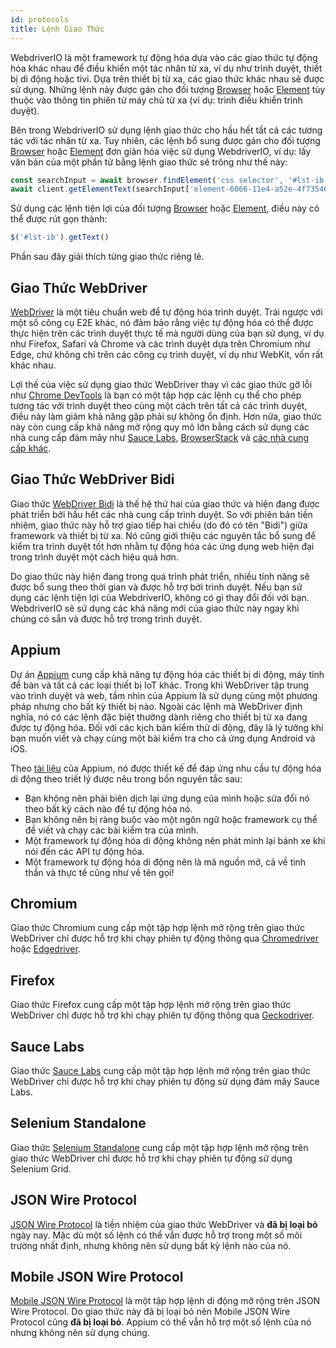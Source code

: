 ```yaml
---
id: protocols
title: Lệnh Giao Thức
---
```


WebdriverIO là một framework tự động hóa dựa vào các giao thức tự động hóa khác nhau để điều khiển một tác nhân từ xa, ví dụ như trình duyệt, thiết bị di động hoặc tivi. Dựa trên thiết bị từ xa, các giao thức khác nhau sẽ được sử dụng. Những lệnh này được gán cho đối tượng [Browser](/docs/api/browser) hoặc [Element](/docs/api/element) tùy thuộc vào thông tin phiên từ máy chủ từ xa (ví dụ: trình điều khiển trình duyệt).

Bên trong WebdriverIO sử dụng lệnh giao thức cho hầu hết tất cả các tương tác với tác nhân từ xa. Tuy nhiên, các lệnh bổ sung được gán cho đối tượng [Browser](/docs/api/browser) hoặc [Element](/docs/api/element) đơn giản hóa việc sử dụng WebdriverIO, ví dụ: lấy văn bản của một phần tử bằng lệnh giao thức sẽ trông như thế này:

```js
const searchInput = await browser.findElement('css selector', '#lst-ib')
await client.getElementText(searchInput['element-6066-11e4-a52e-4f735466cecf'])
```

Sử dụng các lệnh tiện lợi của đối tượng [Browser](/docs/api/browser) hoặc [Element](/docs/api/element), điều này có thể được rút gọn thành:

```js
$('#lst-ib').getText()
```

Phần sau đây giải thích từng giao thức riêng lẻ.

## Giao Thức WebDriver

[WebDriver](https://w3c.github.io/webdriver/#elements) là một tiêu chuẩn web để tự động hóa trình duyệt. Trái ngược với một số công cụ E2E khác, nó đảm bảo rằng việc tự động hóa có thể được thực hiện trên các trình duyệt thực tế mà người dùng của bạn sử dụng, ví dụ như Firefox, Safari và Chrome và các trình duyệt dựa trên Chromium như Edge, chứ không chỉ trên các công cụ trình duyệt, ví dụ như WebKit, vốn rất khác nhau.

Lợi thế của việc sử dụng giao thức WebDriver thay vì các giao thức gỡ lỗi như [Chrome DevTools](https://w3c.github.io/webdriver/#elements) là bạn có một tập hợp các lệnh cụ thể cho phép tương tác với trình duyệt theo cùng một cách trên tất cả các trình duyệt, điều này làm giảm khả năng gặp phải sự không ổn định. Hơn nữa, giao thức này còn cung cấp khả năng mở rộng quy mô lớn bằng cách sử dụng các nhà cung cấp đám mây như [Sauce Labs](https://saucelabs.com/), [BrowserStack](https://www.browserstack.com/) và [các nhà cung cấp khác](https://github.com/christian-bromann/awesome-selenium#cloud-services).

## Giao Thức WebDriver Bidi

Giao thức [WebDriver Bidi](https://w3c.github.io/webdriver-bidi/) là thế hệ thứ hai của giao thức và hiện đang được phát triển bởi hầu hết các nhà cung cấp trình duyệt. So với phiên bản tiền nhiệm, giao thức này hỗ trợ giao tiếp hai chiều (do đó có tên "Bidi") giữa framework và thiết bị từ xa. Nó cũng giới thiệu các nguyên tắc bổ sung để kiểm tra trình duyệt tốt hơn nhằm tự động hóa các ứng dụng web hiện đại trong trình duyệt một cách hiệu quả hơn.

Do giao thức này hiện đang trong quá trình phát triển, nhiều tính năng sẽ được bổ sung theo thời gian và được hỗ trợ bởi trình duyệt. Nếu bạn sử dụng các lệnh tiện lợi của WebdriverIO, không có gì thay đổi đối với bạn. WebdriverIO sẽ sử dụng các khả năng mới của giao thức này ngay khi chúng có sẵn và được hỗ trợ trong trình duyệt.

## Appium

Dự án [Appium](https://appium.io/) cung cấp khả năng tự động hóa các thiết bị di động, máy tính để bàn và tất cả các loại thiết bị IoT khác. Trong khi WebDriver tập trung vào trình duyệt và web, tầm nhìn của Appium là sử dụng cùng một phương pháp nhưng cho bất kỳ thiết bị nào. Ngoài các lệnh mà WebDriver định nghĩa, nó có các lệnh đặc biệt thường dành riêng cho thiết bị từ xa đang được tự động hóa. Đối với các kịch bản kiểm thử di động, đây là lý tưởng khi bạn muốn viết và chạy cùng một bài kiểm tra cho cả ứng dụng Android và iOS.

Theo [tài liệu](https://appium.github.io/appium.io/docs/en/about-appium/intro/?lang=en) của Appium, nó được thiết kế để đáp ứng nhu cầu tự động hóa di động theo triết lý được nêu trong bốn nguyên tắc sau:

- Bạn không nên phải biên dịch lại ứng dụng của mình hoặc sửa đổi nó theo bất kỳ cách nào để tự động hóa nó.
- Bạn không nên bị ràng buộc vào một ngôn ngữ hoặc framework cụ thể để viết và chạy các bài kiểm tra của mình.
- Một framework tự động hóa di động không nên phát minh lại bánh xe khi nói đến các API tự động hóa.
- Một framework tự động hóa di động nên là mã nguồn mở, cả về tinh thần và thực tế cũng như về tên gọi!

## Chromium

Giao thức Chromium cung cấp một tập hợp lệnh mở rộng trên giao thức WebDriver chỉ được hỗ trợ khi chạy phiên tự động thông qua [Chromedriver](https://chromedriver.chromium.org/chromedriver-canary) hoặc [Edgedriver](https://developer.microsoft.com/fr-fr/microsoft-edge/tools/webdriver).

## Firefox

Giao thức Firefox cung cấp một tập hợp lệnh mở rộng trên giao thức WebDriver chỉ được hỗ trợ khi chạy phiên tự động thông qua [Geckodriver](https://github.com/mozilla/geckodriver).

## Sauce Labs

Giao thức [Sauce Labs](https://saucelabs.com/) cung cấp một tập hợp lệnh mở rộng trên giao thức WebDriver chỉ được hỗ trợ khi chạy phiên tự động sử dụng đám mây Sauce Labs.

## Selenium Standalone

Giao thức [Selenium Standalone](https://www.selenium.dev/documentation/grid/advanced_features/endpoints/) cung cấp một tập hợp lệnh mở rộng trên giao thức WebDriver chỉ được hỗ trợ khi chạy phiên tự động sử dụng Selenium Grid.

## JSON Wire Protocol

[JSON Wire Protocol](https://www.selenium.dev/documentation/legacy/json_wire_protocol/) là tiền nhiệm của giao thức WebDriver và __đã bị loại bỏ__ ngày nay. Mặc dù một số lệnh có thể vẫn được hỗ trợ trong một số môi trường nhất định, nhưng không nên sử dụng bất kỳ lệnh nào của nó.

## Mobile JSON Wire Protocol

[Mobile JSON Wire Protocol](https://github.com/SeleniumHQ/mobile-spec/blob/master/spec-draft.md) là một tập hợp lệnh di động mở rộng trên JSON Wire Protocol. Do giao thức này đã bị loại bỏ nên Mobile JSON Wire Protocol cũng __đã bị loại bỏ__. Appium có thể vẫn hỗ trợ một số lệnh của nó nhưng không nên sử dụng chúng.